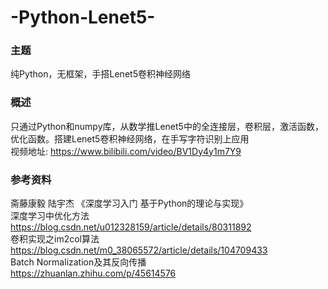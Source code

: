# -Python-Lenet5-
### 主题
纯Python，无框架，手搭Lenet5卷积神经网络
### 概述
只通过Python和numpy库，从数学推Lenet5中的全连接层，卷积层，激活函数，优化函数。搭建Lenet5卷积神经网络，在手写字符识别上应用  
视频地址: https://www.bilibili.com/video/BV1Dy4y1m7Y9
### 参考资料
斋藤康毅 陆宇杰 《深度学习入门 基于Python的理论与实现》  
深度学习中优化方法  
https://blog.csdn.net/u012328159/article/details/80311892  
卷积实现之im2col算法  
https://blog.csdn.net/m0_38065572/article/details/104709433  
Batch Normalization及其反向传播  
https://zhuanlan.zhihu.com/p/45614576  
